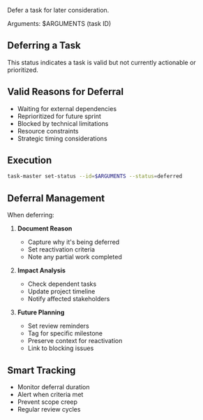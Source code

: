 Defer a task for later consideration.

Arguments: $ARGUMENTS (task ID)

## Deferring a Task

This status indicates a task is valid but not currently actionable or prioritized.

## Valid Reasons for Deferral

- Waiting for external dependencies
- Reprioritized for future sprint
- Blocked by technical limitations
- Resource constraints
- Strategic timing considerations

## Execution

```bash
task-master set-status --id=$ARGUMENTS --status=deferred
```

## Deferral Management

When deferring:

1. **Document Reason**

   - Capture why it's being deferred
   - Set reactivation criteria
   - Note any partial work completed

1. **Impact Analysis**

   - Check dependent tasks
   - Update project timeline
   - Notify affected stakeholders

1. **Future Planning**

   - Set review reminders
   - Tag for specific milestone
   - Preserve context for reactivation
   - Link to blocking issues

## Smart Tracking

- Monitor deferral duration
- Alert when criteria met
- Prevent scope creep
- Regular review cycles
